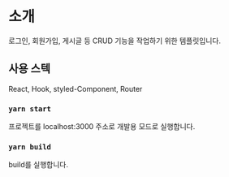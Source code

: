 # 소개

로그인, 회원가입, 게시글 등 CRUD 기능을 작업하기 위한 템플릿입니다.

## 사용 스텍

React, Hook, styled-Component, Router

### `yarn start`

프로젝트를 localhost:3000 주소로 개발용 모드로 실행합니다.

### `yarn build`

build를 실행합니다.

